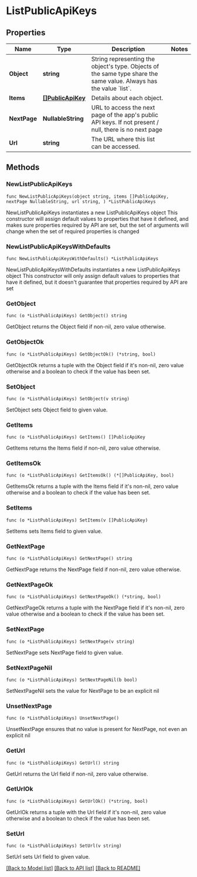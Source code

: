 # ListPublicApiKeys

## Properties

Name | Type | Description | Notes
------------ | ------------- | ------------- | -------------
**Object** | **string** | String representing the object&#39;s type. Objects of the same type share the same value. Always has the value &#x60;list&#x60;. | 
**Items** | [**[]PublicApiKey**](PublicApiKey.md) | Details about each object. | 
**NextPage** | **NullableString** | URL to access the next page of the app&#39;s public API keys. If not present / null, there is no next page | 
**Url** | **string** | The URL where this list can be accessed. | 

## Methods

### NewListPublicApiKeys

`func NewListPublicApiKeys(object string, items []PublicApiKey, nextPage NullableString, url string, ) *ListPublicApiKeys`

NewListPublicApiKeys instantiates a new ListPublicApiKeys object
This constructor will assign default values to properties that have it defined,
and makes sure properties required by API are set, but the set of arguments
will change when the set of required properties is changed

### NewListPublicApiKeysWithDefaults

`func NewListPublicApiKeysWithDefaults() *ListPublicApiKeys`

NewListPublicApiKeysWithDefaults instantiates a new ListPublicApiKeys object
This constructor will only assign default values to properties that have it defined,
but it doesn't guarantee that properties required by API are set

### GetObject

`func (o *ListPublicApiKeys) GetObject() string`

GetObject returns the Object field if non-nil, zero value otherwise.

### GetObjectOk

`func (o *ListPublicApiKeys) GetObjectOk() (*string, bool)`

GetObjectOk returns a tuple with the Object field if it's non-nil, zero value otherwise
and a boolean to check if the value has been set.

### SetObject

`func (o *ListPublicApiKeys) SetObject(v string)`

SetObject sets Object field to given value.


### GetItems

`func (o *ListPublicApiKeys) GetItems() []PublicApiKey`

GetItems returns the Items field if non-nil, zero value otherwise.

### GetItemsOk

`func (o *ListPublicApiKeys) GetItemsOk() (*[]PublicApiKey, bool)`

GetItemsOk returns a tuple with the Items field if it's non-nil, zero value otherwise
and a boolean to check if the value has been set.

### SetItems

`func (o *ListPublicApiKeys) SetItems(v []PublicApiKey)`

SetItems sets Items field to given value.


### GetNextPage

`func (o *ListPublicApiKeys) GetNextPage() string`

GetNextPage returns the NextPage field if non-nil, zero value otherwise.

### GetNextPageOk

`func (o *ListPublicApiKeys) GetNextPageOk() (*string, bool)`

GetNextPageOk returns a tuple with the NextPage field if it's non-nil, zero value otherwise
and a boolean to check if the value has been set.

### SetNextPage

`func (o *ListPublicApiKeys) SetNextPage(v string)`

SetNextPage sets NextPage field to given value.


### SetNextPageNil

`func (o *ListPublicApiKeys) SetNextPageNil(b bool)`

 SetNextPageNil sets the value for NextPage to be an explicit nil

### UnsetNextPage
`func (o *ListPublicApiKeys) UnsetNextPage()`

UnsetNextPage ensures that no value is present for NextPage, not even an explicit nil
### GetUrl

`func (o *ListPublicApiKeys) GetUrl() string`

GetUrl returns the Url field if non-nil, zero value otherwise.

### GetUrlOk

`func (o *ListPublicApiKeys) GetUrlOk() (*string, bool)`

GetUrlOk returns a tuple with the Url field if it's non-nil, zero value otherwise
and a boolean to check if the value has been set.

### SetUrl

`func (o *ListPublicApiKeys) SetUrl(v string)`

SetUrl sets Url field to given value.



[[Back to Model list]](../README.md#documentation-for-models) [[Back to API list]](../README.md#documentation-for-api-endpoints) [[Back to README]](../README.md)


